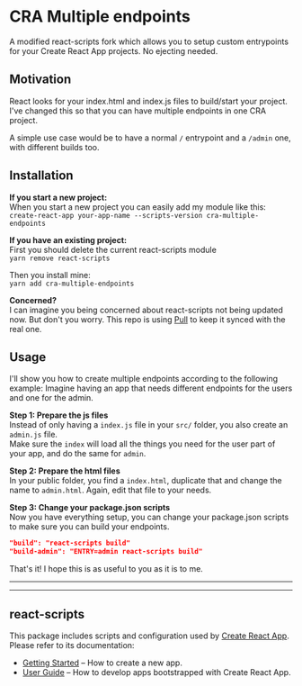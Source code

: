 # CRA Multiple endpoints

A modified react-scripts fork which allows you to setup custom entrypoints for your Create React App projects. No ejecting needed.

## Motivation

React looks for your index.html and index.js files to build/start your project. I've changed this so that you can have multiple endpoints in one CRA project.

A simple use case would be to have a normal `/` entrypoint and a `/admin` one, with different builds too.

## Installation

**If you start a new project:**  
When you start a new project you can easily add my module like this:  
`create-react-app your-app-name --scripts-version cra-multiple-endpoints`

**If you have an existing project:**  
First you should delete the current react-scripts module  
`yarn remove react-scripts`

Then you install mine:  
`yarn add cra-multiple-endpoints`

**Concerned?**  
I can imagine you being concerned about react-scripts not being updated now. But don't you worry. This repo is using [Pull](https://github.com/wei/pull) to keep it synced with the real one.

## Usage

I'll show you how to create multiple endpoints according to the following example:
Imagine having an app that needs different endpoints for the users and one for the admin.

**Step 1: Prepare the js files**  
Instead of only having a `index.js` file in your `src/` folder, you also create an `admin.js` file.  
Make sure the `index` will load all the things you need for the user part of your app, and do the same for `admin`.

**Step 2: Prepare the html files**  
In your public folder, you find a `index.html`, duplicate that and change the name to `admin.html`. Again, edit that file to your needs.

**Step 3: Change your package.json scripts**  
Now you have everything setup, you can change your package.json scripts to make sure you can build your endpoints.

```json
"build": "react-scripts build"
"build-admin": "ENTRY=admin react-scripts build"
```

That's it! I hope this is as useful to you as it is to me.

---

---

## react-scripts

This package includes scripts and configuration used by [Create React App](https://github.com/facebook/create-react-app).<br>
Please refer to its documentation:

- [Getting Started](https://facebook.github.io/create-react-app/docs/getting-started) – How to create a new app.
- [User Guide](https://facebook.github.io/create-react-app/) – How to develop apps bootstrapped with Create React App.
